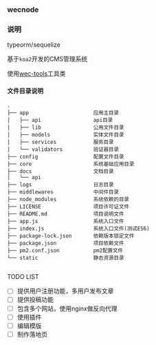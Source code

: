 ### wecnode

### 说明

typeorm/sequelize

基于``koa2``开发的CMS管理系统

使用[wec-tools](https://www.quzhaota.cn/)工具类

#### 文件目录说明
````shell
.
├── app                     应用主目录
│   ├── api                 api目录
│   ├── lib                 公用文件目录
│   ├── models              实体文件目录
│   ├── services            服务目录
│   └── validators          验证器目录
├── config                  配置文件目录
├── core                    系统基础应用目录
├── docs                    文档目录
│   └── api
├── logs                    日志目录
├── middlewares             中间件目录
├── node_modules            系统依赖的目录
├── LICENSE                 项目许可证文件
├── README.md               项目说明文件
├── app.js                  系统入口文件
├── index.js                系统入口文件(测试ES6)
├── package-lock.json       依赖版本锁定文件
├── package.json            项目依赖文件
├── pm2.conf.json           pm2配置文件
└── static                  静态资源目录


````

TODO LIST

- [ ] 提供用户注册功能，多用户发布文章
- [ ] 提供投稿功能
- [ ] 包含多个网站，使用nginx做反向代理
- [ ] 使用插件
- [ ] 编辑模版
- [ ] 制作落地页
